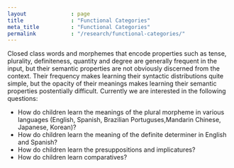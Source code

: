 ```yaml
---
layout              : page
title               : "Functional Categories"
meta_title          : "Functional Categories"
permalink           : "/research/functional-categories/"
---
```


Closed class words and morphemes that encode properties such as tense, plurality, definiteness, quantity and degree are generally frequent in the input, but their semantic properties are not obviously discerned from the context.  Their frequency makes learning their syntactic distributions quite simple, but the opacity of their meanings makes learning their semantic properties postentially difficult.  Currently we are interested in the following questions:

-   How do children learn the meanings of the plural morpheme in various languages (English, Spanish, Brazilian Portuguses,Mandarin Chinese, Japanese, Korean)?
-   How do children learn the meaning of the definite determiner in English and Spanish?
-   How do children learn the presuppositions and implicatures?
-   How do children learn comparatives?
